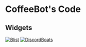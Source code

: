 # CoffeeBot's Code
## Widgets
[![Blist](https://blist.xyz/api/v2/bot/875927971649712148/widget)](https://blist.xyz/bot/875927971649712148)
[![DiscordBoats](https://discord.boats/api/widget/875927971649712148)](https://discord.boats/bot/875927971649712148)
